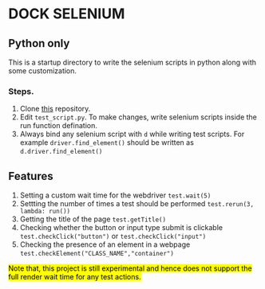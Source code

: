 # DOCK SELENIUM

## Python only

This is a startup directory to write the selenium scripts in python along with some customization.

### Steps.
1. Clone [this](https://github.com/iambstha/dockSelenium) repository.
2. Edit `test_script.py`. To make changes, write selenium scripts inside the run function defination.
3. Always bind any selenium script with `d` while writing test scripts. For example `driver.find_element()` should be written as `d.driver.find_element()`


## Features

1. Setting a custom wait time for the webdriver `test.wait(5)`
2. Settting the number of times a test should be performed `test.rerun(3, lambda: run())`
3. Getting the title of the page `test.getTitle()`
4. Checking whether the button or input type submit is clickable `test.checkClick("button")` or `test.checkClick("input")`
5. Checking the presence of an element in a webpage `test.checkElement("CLASS_NAME","container")`


<mark> Note that, this project is still experimental and hence does not support the full render wait time for any test actions. </mark>